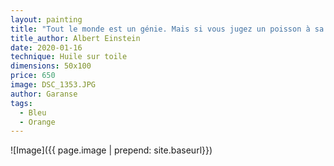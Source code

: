 ```yaml
---
layout: painting
title: "Tout le monde est un génie. Mais si vous jugez un poisson à sa capacité de grimper à un arbre, il vivra toute sa vie en croyant qu'il est stupide." 
title_author: Albert Einstein
date: 2020-01-16
technique: Huile sur toile
dimensions: 50x100
price: 650
image: DSC_1353.JPG
author: Garanse
tags:
  - Bleu
  - Orange
---
```

![Image]({{ page.image | prepend: site.baseurl}})